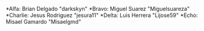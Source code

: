 *Alfa: Brian Delgado "darkskyn"
*Bravo: Miguel Suarez "Miguelsuareza"
*Charlie: Jesus Rodriguez "jesura11"
*Delta: Luis Herrera "Lijose59"
*Echo: Misael Gamardo "Misaelgmd"
